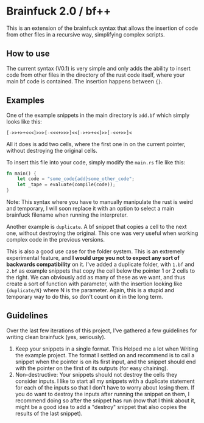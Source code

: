 # Brainfuck 2.0 / bf++
This is an extension of the brainfuck syntax that allows the insertion of code from other files in a recursive way,
simplifying complex scripts.

## How to use
The current syntax (V0.1) is very simple and only adds the ability to insert code from other files in the directory of
the rust code itself, where your main bf code is contained. The insertion happens
between `{}`.

## Examples
One of the example snippets in the main directory is `add.bf` which simply looks like this:
```bf
[->>+>+<<<]>>>[-<<<+>>>]<<[->+>+<<]>>[-<<+>>]<
```
All it does is add two cells, where the first one in on the current pointer, without destroying the original cells.

To insert this file into your code, simply modify the `main.rs` file like this:

```rust
fn main() {
    let code = "some_code{add}some_other_code";
    let _tape = evaluate(compile(code));
}
```
Note: This syntax where you have to manually manipulate the rust is weird and temporary, I will soon replace it with
an option to select a main brainfuck filename when running the interpreter.

Another example is `duplicate`. A bf snippet that copies a cell to the next one, without destroying the original. This
one was very useful when working complex code in the previous versions.

This is also a good use case for the folder system. This is an extremely experimental feature, and **I would urge you
not to expect any sort of backwards compatibility** on it. I've added a duplicate folder, with `1.bf` and `2.bf` as
example snippets that copy the cell below the pointer 1 or 2 cells to the right. We can obviously add as many of
these as we want, and thus create a sort of function with parameter, with the insertion looking like `{duplicate/N}`
where N is the parameter. Again, this is a stupid and temporary way to do this, so don't count on it in the long term.

## Guidelines
Over the last few iterations of this project, I've gathered a few guidelines for writing clean brainfuck
(yes, seriously). 
1. Keep your snippets in a single format. This Helped me a lot when Writing the example project.
The format I settled on and recommend is to call a snippet when the pointer is on its first input, 
and the snippet should end with the pointer on the first of its outputs (for easy chaining).
2. Non-destructive: Your snippets should not destroy the cells they consider inputs. I like to start all my snippets 
with a duplicate statement for each of the inputs so that I don't have to worry about losing them. If you do want to
destroy the inputs after running the snippet on them, I recommend doing so after the snippet has run
   (now that I think about it, might be a good idea to add a "destroy" snippet that also copies the results 
of the last snippet).